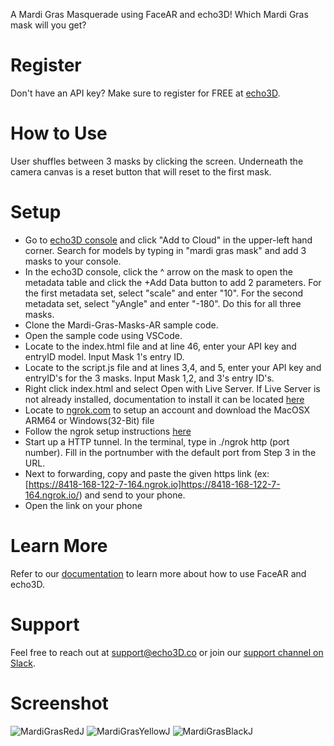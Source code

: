 A Mardi Gras Masquerade using FaceAR and echo3D! Which Mardi Gras mask will you get? 

# Register
Don't have an API key? Make sure to register for FREE at [echo3D](https://www.echo3d.co/).

# How to Use
User shuffles between 3 masks by clicking the screen. Underneath the camera canvas is a reset button that will reset to the first mask.

# Setup

- Go to [echo3D console](https://console.echo3d.co/#/pages/contentmanager) and click "Add to Cloud" in the upper-left hand corner. Search for models by typing in "mardi gras mask" and add 3 masks to your console.
- In the echo3D console, click the ^ arrow on the mask to open the metadata table and click the +Add Data button to add 2 parameters. For the first metadata set, select "scale" and enter "10". For the second metadata set, select "yAngle" and enter "-180". Do this for all three masks.
- Clone the Mardi-Gras-Masks-AR sample code.
- Open the sample code using VSCode.
- Locate to the index.html file and at line 46, enter your API key and entryID model. Input Mask 1's entry ID.
- Locate to the script.js file and at lines 3,4, and 5, enter your API key and entryID's for the 3 masks. Input Mask 1,2, and 3's entry ID's.
- Right click index.html and select Open with Live Server. If Live Server is not already installed, documentation to install it can be located [here](https://marketplace.visualstudio.com/items?itemName=ritwickdey.LiveServer)
- Locate to [ngrok.com](https://ngrok.com/) to setup an account and download the MacOSX ARM64 or Windows(32-Bit) file
- Follow the ngrok setup instructions [here](https://dashboard.ngrok.com/get-started/setup)
- Start up a HTTP tunnel. In the terminal, type in ./ngrok http (port number). Fill in the portnumber with the default port from Step 3 in the URL.
- Next to forwarding, copy and paste the given https link (ex: [https://8418-168-122-7-164.ngrok.io]https://8418-168-122-7-164.ngrok.io/) and send to your phone.
- Open the link on your phone

# Learn More
Refer to our [documentation](https://docs.echo3d.co/) to learn more about how to use FaceAR and echo3D.

# Support
Feel free to reach out at support@echo3D.co or join our [support channel on Slack](https://echo3d.slack.com/ssb/redirect).

# Screenshot
![MardiGrasRedJ](https://user-images.githubusercontent.com/99516371/164555776-6449a0df-3235-4d54-8d83-d4a7fde2b22f.jpeg)
![MardiGrasYellowJ](https://user-images.githubusercontent.com/99516371/164555777-6fe06f8e-e9d8-42ae-b931-3e997d9ab6bd.jpeg)
![MardiGrasBlackJ](https://user-images.githubusercontent.com/99516371/164555779-9c63116b-db7d-45bc-a76e-b64cacc285d1.jpeg)

